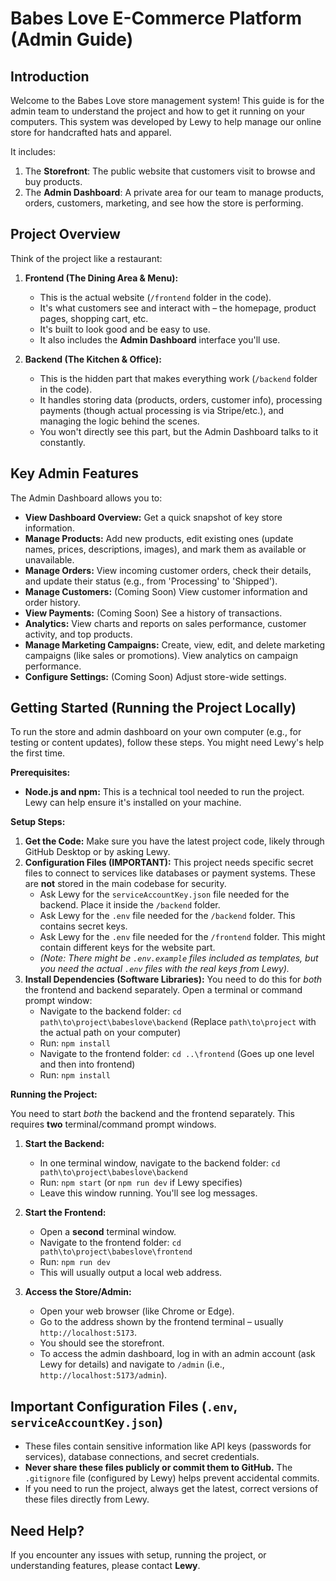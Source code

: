 # Babes Love E-Commerce Platform (Admin Guide)

## Introduction

Welcome to the Babes Love store management system! This guide is for the admin team to understand the project and how to get it running on your computers. This system was developed by Lewy to help manage our online store for handcrafted hats and apparel.

It includes:

1.  The **Storefront**: The public website that customers visit to browse and buy products.
2.  The **Admin Dashboard**: A private area for our team to manage products, orders, customers, marketing, and see how the store is performing.

## Project Overview

Think of the project like a restaurant:

1.  **Frontend (The Dining Area & Menu):**

    - This is the actual website (`/frontend` folder in the code).
    - It's what customers see and interact with – the homepage, product pages, shopping cart, etc.
    - It's built to look good and be easy to use.
    - It also includes the **Admin Dashboard** interface you'll use.

2.  **Backend (The Kitchen & Office):**
    - This is the hidden part that makes everything work (`/backend` folder in the code).
    - It handles storing data (products, orders, customer info), processing payments (though actual processing is via Stripe/etc.), and managing the logic behind the scenes.
    - You won't directly see this part, but the Admin Dashboard talks to it constantly.

## Key Admin Features

The Admin Dashboard allows you to:

- **View Dashboard Overview:** Get a quick snapshot of key store information.
- **Manage Products:** Add new products, edit existing ones (update names, prices, descriptions, images), and mark them as available or unavailable.
- **Manage Orders:** View incoming customer orders, check their details, and update their status (e.g., from 'Processing' to 'Shipped').
- **Manage Customers:** (Coming Soon) View customer information and order history.
- **View Payments:** (Coming Soon) See a history of transactions.
- **Analytics:** View charts and reports on sales performance, customer activity, and top products.
- **Manage Marketing Campaigns:** Create, view, edit, and delete marketing campaigns (like sales or promotions). View analytics on campaign performance.
- **Configure Settings:** (Coming Soon) Adjust store-wide settings.

## Getting Started (Running the Project Locally)

To run the store and admin dashboard on your own computer (e.g., for testing or content updates), follow these steps. You might need Lewy's help the first time.

**Prerequisites:**

- **Node.js and npm:** This is a technical tool needed to run the project. Lewy can help ensure it's installed on your machine.

**Setup Steps:**

1.  **Get the Code:** Make sure you have the latest project code, likely through GitHub Desktop or by asking Lewy.
2.  **Configuration Files (IMPORTANT):** This project needs specific secret files to connect to services like databases or payment systems. These are **not** stored in the main codebase for security.
    - Ask Lewy for the `serviceAccountKey.json` file needed for the backend. Place it inside the `/backend` folder.
    - Ask Lewy for the `.env` file needed for the `/backend` folder. This contains secret keys.
    - Ask Lewy for the `.env` file needed for the `/frontend` folder. This might contain different keys for the website part.
    - _(Note: There might be `.env.example` files included as templates, but you need the actual `.env` files with the real keys from Lewy)._
3.  **Install Dependencies (Software Libraries):** You need to do this for _both_ the frontend and backend separately. Open a terminal or command prompt window:
    - Navigate to the backend folder: `cd path\to\project\babeslove\backend` (Replace `path\to\project` with the actual path on your computer)
    - Run: `npm install`
    - Navigate to the frontend folder: `cd ..\frontend` (Goes up one level and then into frontend)
    - Run: `npm install`

**Running the Project:**

You need to start _both_ the backend and the frontend separately. This requires **two** terminal/command prompt windows.

1.  **Start the Backend:**

    - In one terminal window, navigate to the backend folder: `cd path\to\project\babeslove\backend`
    - Run: `npm start` (or `npm run dev` if Lewy specifies)
    - Leave this window running. You'll see log messages.

2.  **Start the Frontend:**

    - Open a **second** terminal window.
    - Navigate to the frontend folder: `cd path\to\project\babeslove\frontend`
    - Run: `npm run dev`
    - This will usually output a local web address.

3.  **Access the Store/Admin:**
    - Open your web browser (like Chrome or Edge).
    - Go to the address shown by the frontend terminal – usually `http://localhost:5173`.
    - You should see the storefront.
    - To access the admin dashboard, log in with an admin account (ask Lewy for details) and navigate to `/admin` (i.e., `http://localhost:5173/admin`).

## Important Configuration Files (`.env`, `serviceAccountKey.json`)

- These files contain sensitive information like API keys (passwords for services), database connections, and secret credentials.
- **Never share these files publicly or commit them to GitHub.** The `.gitignore` file (configured by Lewy) helps prevent accidental commits.
- If you need to run the project, always get the latest, correct versions of these files directly from Lewy.

## Need Help?

If you encounter any issues with setup, running the project, or understanding features, please contact **Lewy**.
